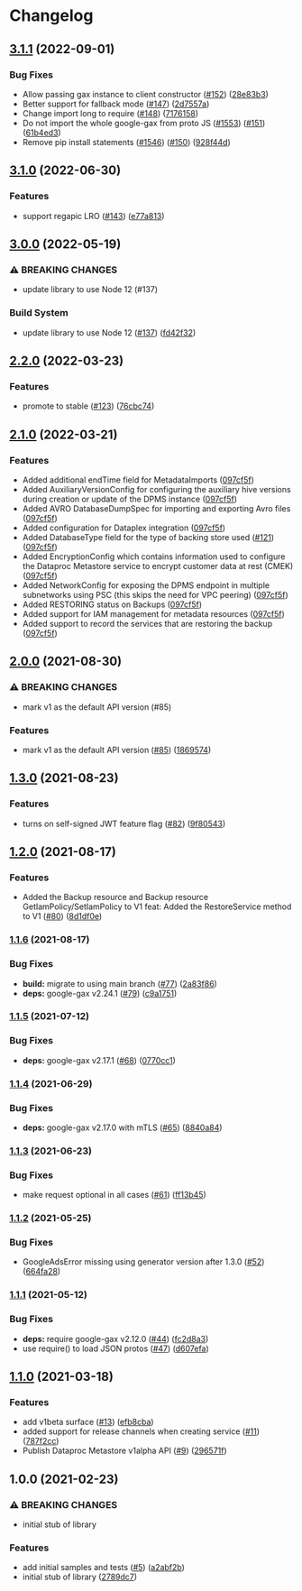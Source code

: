# Changelog

## [3.1.1](https://github.com/googleapis/nodejs-dataproc-metastore/compare/v3.1.0...v3.1.1) (2022-09-01)


### Bug Fixes

* Allow passing gax instance to client constructor ([#152](https://github.com/googleapis/nodejs-dataproc-metastore/issues/152)) ([28e83b3](https://github.com/googleapis/nodejs-dataproc-metastore/commit/28e83b33281f67df3825eceb9acc2cc4f2df2abf))
* Better support for fallback mode ([#147](https://github.com/googleapis/nodejs-dataproc-metastore/issues/147)) ([2d7557a](https://github.com/googleapis/nodejs-dataproc-metastore/commit/2d7557a5b691b843738a3f635bfe6cc481e0ff58))
* Change import long to require ([#148](https://github.com/googleapis/nodejs-dataproc-metastore/issues/148)) ([7176158](https://github.com/googleapis/nodejs-dataproc-metastore/commit/717615861a0a7252ff3fa875147a149ef8f4b862))
* Do not import the whole google-gax from proto JS ([#1553](https://github.com/googleapis/nodejs-dataproc-metastore/issues/1553)) ([#151](https://github.com/googleapis/nodejs-dataproc-metastore/issues/151)) ([61b4ed3](https://github.com/googleapis/nodejs-dataproc-metastore/commit/61b4ed3bdf64834d93bfe72c6891e81599729207))
* Remove pip install statements ([#1546](https://github.com/googleapis/nodejs-dataproc-metastore/issues/1546)) ([#150](https://github.com/googleapis/nodejs-dataproc-metastore/issues/150)) ([928f44d](https://github.com/googleapis/nodejs-dataproc-metastore/commit/928f44d6be2a21f5e987a8ed85df9741ec27f2bf))

## [3.1.0](https://github.com/googleapis/nodejs-dataproc-metastore/compare/v3.0.0...v3.1.0) (2022-06-30)


### Features

* support regapic LRO ([#143](https://github.com/googleapis/nodejs-dataproc-metastore/issues/143)) ([e77a813](https://github.com/googleapis/nodejs-dataproc-metastore/commit/e77a813aeb04a20d32c9c1f0096d4115220c90e2))

## [3.0.0](https://github.com/googleapis/nodejs-dataproc-metastore/compare/v2.2.0...v3.0.0) (2022-05-19)


### ⚠ BREAKING CHANGES

* update library to use Node 12 (#137)

### Build System

* update library to use Node 12 ([#137](https://github.com/googleapis/nodejs-dataproc-metastore/issues/137)) ([fd42f32](https://github.com/googleapis/nodejs-dataproc-metastore/commit/fd42f3290bd1f221f0ea3a667414b4f87833980a))

## [2.2.0](https://github.com/googleapis/nodejs-dataproc-metastore/compare/v2.1.0...v2.2.0) (2022-03-23)


### Features

* promote to stable ([#123](https://github.com/googleapis/nodejs-dataproc-metastore/issues/123)) ([76cbc74](https://github.com/googleapis/nodejs-dataproc-metastore/commit/76cbc74672d80bb36118619fa27d6b290fe8d40d))

## [2.1.0](https://github.com/googleapis/nodejs-dataproc-metastore/compare/v2.0.0...v2.1.0) (2022-03-21)


### Features

* Added additional endTime field for MetadataImports ([097cf5f](https://github.com/googleapis/nodejs-dataproc-metastore/commit/097cf5fa1d2c32e2eab3fb53830ddabdef7ea2dc))
* Added AuxiliaryVersionConfig for configuring the auxiliary hive versions during creation or update of the DPMS instance ([097cf5f](https://github.com/googleapis/nodejs-dataproc-metastore/commit/097cf5fa1d2c32e2eab3fb53830ddabdef7ea2dc))
* Added AVRO DatabaseDumpSpec for importing and exporting Avro files ([097cf5f](https://github.com/googleapis/nodejs-dataproc-metastore/commit/097cf5fa1d2c32e2eab3fb53830ddabdef7ea2dc))
* Added configuration for Dataplex integration ([097cf5f](https://github.com/googleapis/nodejs-dataproc-metastore/commit/097cf5fa1d2c32e2eab3fb53830ddabdef7ea2dc))
* Added DatabaseType field for the type of backing store used ([#121](https://github.com/googleapis/nodejs-dataproc-metastore/issues/121)) ([097cf5f](https://github.com/googleapis/nodejs-dataproc-metastore/commit/097cf5fa1d2c32e2eab3fb53830ddabdef7ea2dc))
* Added EncryptionConfig which contains information used to configure the Dataproc Metastore service to encrypt customer data at rest (CMEK) ([097cf5f](https://github.com/googleapis/nodejs-dataproc-metastore/commit/097cf5fa1d2c32e2eab3fb53830ddabdef7ea2dc))
* Added NetworkConfig for exposing the DPMS endpoint in multiple subnetworks using PSC (this skips the need for VPC peering) ([097cf5f](https://github.com/googleapis/nodejs-dataproc-metastore/commit/097cf5fa1d2c32e2eab3fb53830ddabdef7ea2dc))
* Added RESTORING status on Backups ([097cf5f](https://github.com/googleapis/nodejs-dataproc-metastore/commit/097cf5fa1d2c32e2eab3fb53830ddabdef7ea2dc))
* Added support for IAM management for metadata resources ([097cf5f](https://github.com/googleapis/nodejs-dataproc-metastore/commit/097cf5fa1d2c32e2eab3fb53830ddabdef7ea2dc))
* Added support to record the services that are restoring the backup ([097cf5f](https://github.com/googleapis/nodejs-dataproc-metastore/commit/097cf5fa1d2c32e2eab3fb53830ddabdef7ea2dc))

## [2.0.0](https://www.github.com/googleapis/nodejs-dataproc-metastore/compare/v1.3.0...v2.0.0) (2021-08-30)


### ⚠ BREAKING CHANGES

* mark v1 as the default API version (#85)

### Features

* mark v1 as the default API version ([#85](https://www.github.com/googleapis/nodejs-dataproc-metastore/issues/85)) ([1869574](https://www.github.com/googleapis/nodejs-dataproc-metastore/commit/1869574b0deef84866f62c8f8550f7e3d5fed8c9))

## [1.3.0](https://www.github.com/googleapis/nodejs-dataproc-metastore/compare/v1.2.0...v1.3.0) (2021-08-23)


### Features

* turns on self-signed JWT feature flag ([#82](https://www.github.com/googleapis/nodejs-dataproc-metastore/issues/82)) ([9f80543](https://www.github.com/googleapis/nodejs-dataproc-metastore/commit/9f8054386a3f39a570b0693f851a9aec12c6a739))

## [1.2.0](https://www.github.com/googleapis/nodejs-dataproc-metastore/compare/v1.1.6...v1.2.0) (2021-08-17)


### Features

* Added the Backup resource and Backup resource GetIamPolicy/SetIamPolicy to V1 feat: Added the RestoreService method to V1 ([#80](https://www.github.com/googleapis/nodejs-dataproc-metastore/issues/80)) ([8d1df0e](https://www.github.com/googleapis/nodejs-dataproc-metastore/commit/8d1df0e23894a49e3c2b4ae4a9c1b7c76cd1de8f))

### [1.1.6](https://www.github.com/googleapis/nodejs-dataproc-metastore/compare/v1.1.5...v1.1.6) (2021-08-17)


### Bug Fixes

* **build:** migrate to using main branch ([#77](https://www.github.com/googleapis/nodejs-dataproc-metastore/issues/77)) ([2a83f86](https://www.github.com/googleapis/nodejs-dataproc-metastore/commit/2a83f86b7bf920b9b1534085d6ffb00dbdcd1df9))
* **deps:** google-gax v2.24.1 ([#79](https://www.github.com/googleapis/nodejs-dataproc-metastore/issues/79)) ([c9a1751](https://www.github.com/googleapis/nodejs-dataproc-metastore/commit/c9a1751187e1acfdad07d2b9eacbbdf2d5033fcf))

### [1.1.5](https://www.github.com/googleapis/nodejs-dataproc-metastore/compare/v1.1.4...v1.1.5) (2021-07-12)


### Bug Fixes

* **deps:** google-gax v2.17.1 ([#68](https://www.github.com/googleapis/nodejs-dataproc-metastore/issues/68)) ([0770cc1](https://www.github.com/googleapis/nodejs-dataproc-metastore/commit/0770cc165a51bf8d6bf2aebe48a8eeaac64d6329))

### [1.1.4](https://www.github.com/googleapis/nodejs-dataproc-metastore/compare/v1.1.3...v1.1.4) (2021-06-29)


### Bug Fixes

* **deps:** google-gax v2.17.0 with mTLS ([#65](https://www.github.com/googleapis/nodejs-dataproc-metastore/issues/65)) ([8840a84](https://www.github.com/googleapis/nodejs-dataproc-metastore/commit/8840a847a81a8c23c7d3273953a47a9add34f4c1))

### [1.1.3](https://www.github.com/googleapis/nodejs-dataproc-metastore/compare/v1.1.2...v1.1.3) (2021-06-23)


### Bug Fixes

* make request optional in all cases ([#61](https://www.github.com/googleapis/nodejs-dataproc-metastore/issues/61)) ([ff13b45](https://www.github.com/googleapis/nodejs-dataproc-metastore/commit/ff13b45b9d75fee6630d2ba584279cf4f336f3f4))

### [1.1.2](https://www.github.com/googleapis/nodejs-dataproc-metastore/compare/v1.1.1...v1.1.2) (2021-05-25)


### Bug Fixes

* GoogleAdsError missing using generator version after 1.3.0 ([#52](https://www.github.com/googleapis/nodejs-dataproc-metastore/issues/52)) ([664fa28](https://www.github.com/googleapis/nodejs-dataproc-metastore/commit/664fa28a1526bbed531d58c8e51eae714e51afce))

### [1.1.1](https://www.github.com/googleapis/nodejs-dataproc-metastore/compare/v1.1.0...v1.1.1) (2021-05-12)


### Bug Fixes

* **deps:** require google-gax v2.12.0 ([#44](https://www.github.com/googleapis/nodejs-dataproc-metastore/issues/44)) ([fc2d8a3](https://www.github.com/googleapis/nodejs-dataproc-metastore/commit/fc2d8a313af1438e71c0b6f4890a0e774334afd7))
* use require() to load JSON protos ([#47](https://www.github.com/googleapis/nodejs-dataproc-metastore/issues/47)) ([d607efa](https://www.github.com/googleapis/nodejs-dataproc-metastore/commit/d607efaeef14c8483743d97711c3937e84e5b032))

## [1.1.0](https://www.github.com/googleapis/nodejs-dataproc-metastore/compare/v1.0.0...v1.1.0) (2021-03-18)


### Features

* add v1beta surface ([#13](https://www.github.com/googleapis/nodejs-dataproc-metastore/issues/13)) ([efb8cba](https://www.github.com/googleapis/nodejs-dataproc-metastore/commit/efb8cbad707044757f5d7a7afed9388b9afc9ab2))
* added support for release channels when creating service ([#11](https://www.github.com/googleapis/nodejs-dataproc-metastore/issues/11)) ([787f2cc](https://www.github.com/googleapis/nodejs-dataproc-metastore/commit/787f2cc38106ddb147db2676bfa0baba966e7d12))
* Publish Dataproc Metastore v1alpha API ([#9](https://www.github.com/googleapis/nodejs-dataproc-metastore/issues/9)) ([296571f](https://www.github.com/googleapis/nodejs-dataproc-metastore/commit/296571faeb647a495f25c8d12a9b4abd728b9e13))

## 1.0.0 (2021-02-23)


### ⚠ BREAKING CHANGES

* initial stub of library

### Features

* add initial samples and tests ([#5](https://www.github.com/googleapis/nodejs-dataproc-metastore/issues/5)) ([a2abf2b](https://www.github.com/googleapis/nodejs-dataproc-metastore/commit/a2abf2bb9e36f7ce8fa5d7c36eddc5182059e84c))
* initial stub of library ([2789dc7](https://www.github.com/googleapis/nodejs-dataproc-metastore/commit/2789dc733c46b35b73147925f65de1228a74a087))
